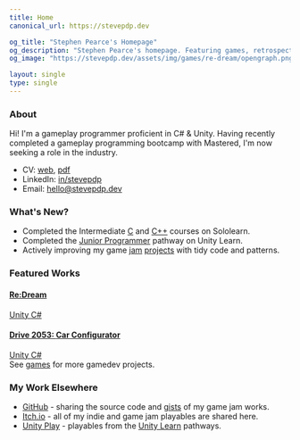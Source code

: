 ```yaml
---
title: Home
canonical_url: https://stevepdp.dev

og_title: "Stephen Pearce's Homepage"
og_description: "Stephen Pearce's homepage. Featuring games, retrospectives and blogs."
og_image: "https://stevepdp.dev/assets/img/games/re-dream/opengraph.png"

layout: single
type: single
---
```


### About
Hi! I&apos;m a <span class="highlight">gameplay programmer</span> proficient in <span class="highlight">C# &amp; Unity</span>. Having recently completed a gameplay programming bootcamp with Mastered, I&apos;m now seeking a role in the industry.

* CV: <a href="/cv.html">web</a>, <a href="/assets/doc/cv-public-202309052236.pdf" target="_blank">pdf</a>
* LinkedIn: <a href="https://linkedin.com/in/stevepdp">in/stevepdp</a>
* Email: <a href="mailto:hello@stevepdp.dev">hello@stevepdp.dev</a>


### What&apos;s New?
* Completed the Intermediate <a href="https://www.sololearn.com/certificates/CC-KC2GHEHE" rel="nofollow noopener noreferrer" target="_blank">C</a> and <a href="https://www.sololearn.com/certificates/CC-7TQAOAPI" rel="nofollow noopener noreferrer" target="_blank">C++</a> courses on Sololearn.
* Completed the <a href="https://www.credly.com/badges/3e03a23b-b72d-48b1-b1d3-2cd199f63d76/public_url" rel="me nofollow noopener noreferrer" target="_blank">Junior Programmer</a> pathway on Unity Learn.
* Actively improving my game <a href="/games/weekly-game-jam/ghoul-must-eat.html">jam</a> <a href="http://localhost:8080/games/weekly-game-jam/waiting-for-uptrend.html">projects</a> with tidy code and patterns.


### Featured Works
<div class="game-grid">
	<a href="/games/mastered/re-dream.html" class="game" style="background-image: url(/assets/img/games/re-dream/screenshot-squarecropnohud.png)">
		<h4 class="game__desc">Re:Dream</h4>
		<div class="game__desc game__desc--tools">
			<span class="tool">Unity</span>
			<span class="tool">C#</span>
		</div>
	</a>
	<a href="/games/mastered/car-configurator.html" class="game" style="background-image: url(/assets/img/games/car-configurator/screenshot-squarecropnohud.png)">
		<h4 class="game__desc"><span class="sr-only">Drive 2053: </span>Car Configurator</h4>
		<div class="game__desc game__desc--tools">
			<span class="tool">Unity</span>
			<span class="tool">C#</span>
		</div>
	</a>
</div>
See <a href="/games.html">games</a> for more gamedev projects.


### My Work Elsewhere
* <a href="https://www.github.com/stevepdp" rel="me nofollow noopener noreferrer" target="_blank">GitHub</a> - sharing the source code and <a href="https://gist.github.com/stevepdp" rel="me nofollow noreferrer noopener" target="_blank">gists</a> of my game jam works.
* <a href="https://stevepdp.itch.io/" rel="me nofollow noopener noreferrer" target="_blank">Itch.io</a> - all of my indie and game jam playables are shared here.
* <a href="https://play.unity.com/u/stevepdp" rel="me nofollow noopener noreferrer" target="_blank">Unity Play</a> - playables from the <a href="https://learn.unity.com/u/stevepdp" rel="me nofollow noopener noreferrer" target="_blank" title="Stephen Pearce on Unity Learn">Unity Learn</a> pathways.
